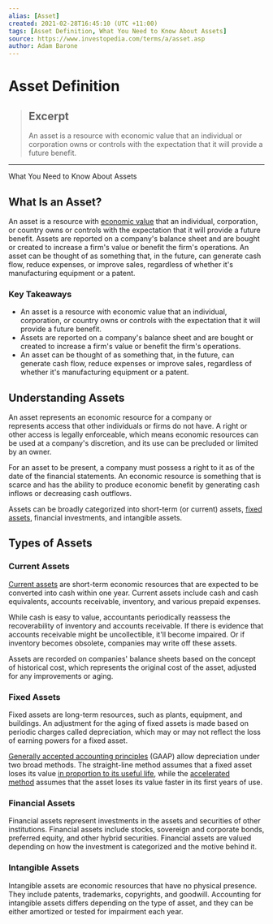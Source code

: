 ```yaml
---
alias: [Asset]
created: 2021-02-28T16:45:10 (UTC +11:00)
tags: [Asset Definition, What You Need to Know About Assets]
source: https://www.investopedia.com/terms/a/asset.asp
author: Adam Barone
---
```


# Asset Definition

> ## Excerpt
> An asset is a resource with economic value that an individual or corporation owns or controls with the expectation that it will provide a future benefit.

---

What You Need to Know About Assets
## What Is an Asset?

An asset is a resource with [economic value](https://www.investopedia.com/terms/e/economic-value.asp) that an individual, corporation, or country owns or controls with the expectation that it will provide a future benefit. Assets are reported on a company's balance sheet and are bought or created to increase a firm's value or benefit the firm's operations. An asset can be thought of as something that, in the future, can generate cash flow, reduce expenses, or improve sales, regardless of whether it's manufacturing equipment or a patent. 

### Key Takeaways

-   An asset is a resource with economic value that an individual, corporation, or country owns or controls with the expectation that it will provide a future benefit.
-   Assets are reported on a company's balance sheet and are bought or created to increase a firm's value or benefit the firm's operations.
-   An asset can be thought of as something that, in the future, can generate cash flow, reduce expenses or improve sales, regardless of whether it's manufacturing equipment or a patent.

## Understanding Assets

An asset represents an economic resource for a company or represents access that other individuals or firms do not have. A right or other access is legally enforceable, which means economic resources can be used at a company's discretion, and its use can be precluded or limited by an owner.

For an asset to be present, a company must possess a right to it as of the date of the financial statements. An economic resource is something that is scarce and has the ability to produce economic benefit by generating cash inflows or decreasing cash outflows.

Assets can be broadly categorized into short-term (or current) assets, [fixed assets](https://www.investopedia.com/terms/f/fixedasset.asp), financial investments, and intangible assets.

## Types of Assets

### Current Assets

[Current assets](https://www.investopedia.com/terms/c/currentassets.asp) are short-term economic resources that are expected to be converted into cash within one year. Current assets include cash and cash equivalents, accounts receivable, inventory, and various prepaid expenses.

While cash is easy to value, accountants periodically reassess the recoverability of inventory and accounts receivable. If there is evidence that accounts receivable might be uncollectible, it'll become impaired. Or if inventory becomes obsolete, companies may write off these assets.

Assets are recorded on companies' balance sheets based on the concept of historical cost, which represents the original cost of the asset, adjusted for any improvements or aging.

### Fixed Assets

Fixed assets are long-term resources, such as plants, equipment, and buildings. An adjustment for the aging of fixed assets is made based on periodic charges called depreciation, which may or may not reflect the loss of earning powers for a fixed asset.

[Generally accepted accounting principles](https://www.investopedia.com/terms/g/gaap.asp) (GAAP) allow depreciation under two broad methods. The straight-line method assumes that a fixed asset loses its value [in proportion to its useful life](https://www.investopedia.com/ask/answers/051215/how-do-you-determine-tangible-assets-useful-life.asp), while the [accelerated method](https://www.investopedia.com/terms/a/accelerateddepreciation.asp) assumes that the asset loses its value faster in its first years of use.

### Financial Assets

Financial assets represent investments in the assets and securities of other institutions. Financial assets include stocks, sovereign and corporate bonds, preferred equity, and other hybrid securities. Financial assets are valued depending on how the investment is categorized and the motive behind it.

### Intangible Assets

Intangible assets are economic resources that have no physical presence. They include patents, trademarks, copyrights, and goodwill. Accounting for intangible assets differs depending on the type of asset, and they can be either amortized or tested for impairment each year.
